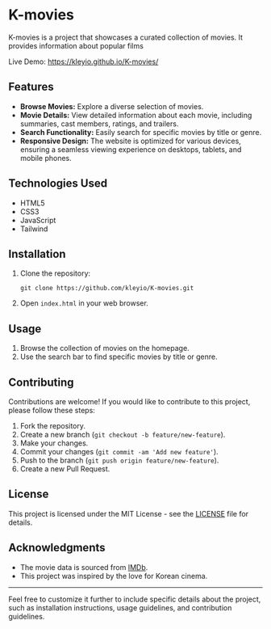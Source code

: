 # K-movies

K-movies is a project that showcases a curated collection of movies. It provides information about popular films

Live Demo: https://kleyio.github.io/K-movies/

## Features

- **Browse Movies:** Explore a diverse selection of  movies.
- **Movie Details:** View detailed information about each movie, including summaries, cast members, ratings, and trailers.
- **Search Functionality:** Easily search for specific movies by title or genre.
- **Responsive Design:** The website is optimized for various devices, ensuring a seamless viewing experience on desktops, tablets, and mobile phones.

## Technologies Used

- HTML5
- CSS3
- JavaScript
- Tailwind

## Installation

1. Clone the repository:

   ```
   git clone https://github.com/kleyio/K-movies.git
   ```

2. Open `index.html` in your web browser.

## Usage

1. Browse the collection of  movies on the homepage.
2. Use the search bar to find specific movies by title or genre.

## Contributing

Contributions are welcome! If you would like to contribute to this project, please follow these steps:

1. Fork the repository.
2. Create a new branch (`git checkout -b feature/new-feature`).
3. Make your changes.
4. Commit your changes (`git commit -am 'Add new feature'`).
5. Push to the branch (`git push origin feature/new-feature`).
6. Create a new Pull Request.

## License

This project is licensed under the MIT License - see the [LICENSE](LICENSE) file for details.

## Acknowledgments

- The movie data is sourced from [IMDb](https://www.imdb.com/).
- This project was inspired by the love for Korean cinema.

---

Feel free to customize it further to include specific details about the project, such as installation instructions, usage guidelines, and contribution guidelines.
